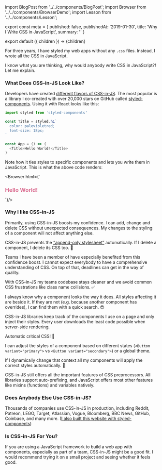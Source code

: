 import BlogPost from '../../components/BlogPost';
import Browser from '../../components/BrowserDemo';
import Lesson from '../../components/Lesson';

export const meta = {
  published: false,
  publishedAt: '2019-01-30',
  title: 'Why I Write CSS in JavaScript',
  summary: ''
}

export default ({ children }) => <BlogPost meta={meta}>{children}</BlogPost>

For three years, I have styled my web apps without any `.css` files. Instead, I wrote all the CSS in JavaScript.

I know what you are thinking, why would anybody write CSS in JavaScript?! Let me explain.

### What Does CSS-in-JS Look Like?

Developers have created [different flavors of CSS-in-JS](https://github.com/michelebertoli/css-in-js). The most popular is a library I co-created with over 20,000 stars on GitHub called [styled-components](https://styled-components.com). Using it with React looks like this:

```js
import styled from 'styled-components'

const Title = styled.h1`
  color: palevioletred;
  font-size: 18px;
`

const App = () => (
  <Title>Hello World!</Title>
)
```

Note how it ties styles to specific components and lets you write them in JavaScript. This is what the above code renders:

<Browser html={`
  <style>
    .faEkXI {
      font-size: 18px;
      color: palevioletred;
    }
  </style>
  <h1 class="sc-ifAKCX faEkXI">Hello World!</h1>
`}/>

### Why I like CSS-in-JS

Primarily, using CSS-in-JS boosts my confidence. I can add, change and delete CSS without unexpected consequences. My changes to the styling of a component will not affect anything else.

CSS-in-JS prevents the [“append-only stylesheet”](https://css-tricks.com/oh-no-stylesheet-grows-grows-grows-append-stylesheet-problem/) automatically. If I delete a component, I delete its CSS too. 🚮

<Lesson
  title="Confidence"
  body="Add, change and delete CSS without unexpected consequences and avoid dead code."
/>

Teams I have been a member of have especially benefited from this confidence boost. I cannot expect everybody to have a comprehensive understanding of CSS. On top of that, deadlines can get in the way of quality.

With CSS-in-JS my teams codebase stays cleaner and we avoid common CSS frustrations like class name collisions. ✅

<Lesson
  title="Enhanced Teamwork"
  body="Keep your codebase clean and avoid common CSS bugs, regardeless of experience levels."
/>

I always know why a component looks the way it does. All styles affecting it are beside it. If they are not (e.g. because another component has overrides), I can find them with a quick search. 😍

<Lesson
  title="Painless Maintenance"
  body="Never go on a hunt for CSS affecting your components ever again."
/>

CSS-in-JS libraries keep track of the components I use on a page and only inject their styles. Every user downloads the least code possible when server-side rendering.

Automatic critical CSS! 🤯

<Lesson
  title="Fast Performance"
  body="Automatically extract the critical CSS and send the least amount of code possible over the wire."
/>

I can adjust the styles of a component based on different states (`<Button variant="primary">` vs `<Button variant="secondary">`) or a global theme.

If I dynamically change that context all my components will apply the correct styles automatically. 💅

<Lesson
  title="Dynamic Styling"
  body="Simply style your components with a global theme or implement different states."
/>

CSS-in-JS still offers all the important features of CSS preprocessors. All libraries support auto-prefixing, and JavaScript offers most other features like mixins (functions) and variables natively.

### Does Anybody Else Use CSS-in-JS?

Thousands of companies use CSS-in-JS in production, including Reddit, Patreon, LEGO, Target, Atlassian, Vogue, Bloomberg, BBC News, GitHub, Coinbase, and many more. ([I also built this website with styled-components](https://github.com/mxstbr/mxstbr.com))

### Is CSS-in-JS For You?

If you are using a JavaScript framework to build a web app with components, especially as part of a team, CSS-in-JS might be a good fit. I would recommend trying it on a small project and seeing whether it feels good.
